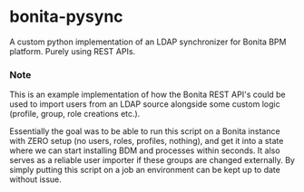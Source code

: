 # bonita-pysync
A custom python implementation of an LDAP synchronizer for Bonita BPM platform. Purely using REST APIs. 


### Note
This is an example implementation of how the Bonita REST API's could be used to import users from an LDAP source alongside some custom logic (profile, group, role creations etc.). 

Essentially the goal was to be able to run this script on a Bonita instance with ZERO setup (no users, roles, profiles, nothing), and get it into a state where we can start installing BDM and processes within seconds. 
It also serves as a reliable user importer if these groups are changed externally. By simply putting this script on a job an environment can be kept up to date without issue. 
